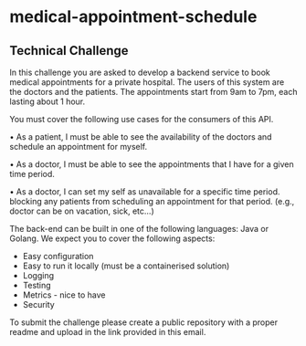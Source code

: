 # medical-appointment-schedule


## Technical Challenge

In this challenge you are asked to develop a backend service to book medical appointments
for a private hospital. The users of this system are the doctors and the patients. The
appointments start from 9am to 7pm, each lasting about 1 hour.

You must cover the following use cases for the consumers of this API.

  • As a patient, I must be able to see the availability of the doctors and schedule an
  appointment for myself.
  
  • As a doctor, I must be able to see the appointments that I have for a given time
  period.
  
  • As a doctor, I can set my self as unavailable for a specific time period. blocking any
  patients from scheduling an appointment for that period. (e.g., doctor can be on
  vacation, sick, etc…)
  
The back-end can be built in one of the following languages: Java or Golang.
We expect you to cover the following aspects:
  * Easy configuration
  * Easy to run it locally (must be a containerised solution)
  * Logging
  * Testing
  * Metrics - nice to have
  * Security
  
To submit the challenge please create a public repository with a proper readme and upload
in the link provided in this email.
